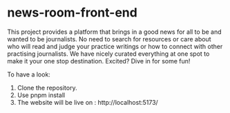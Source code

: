 # news-room-front-end

This project provides a platform that brings in a good news for all to be and wanted to be journalists. No need to search for resources or care about who will read and judge your practice writings or how to connect with other practising journalists. We have nicely curated everything at one spot to make it your one stop destination. Excited? Dive in for some fun!

To have a look:
1. Clone the repository.
2. Use pnpm install
3. The website will be live on : http://localhost:5173/
